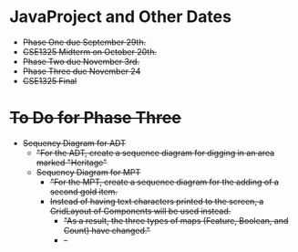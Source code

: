 <h1>JavaProject and Other Dates</h1>

<ul>
<li><strike>Phase One due September 29th.</li>
<li><strike>CSE1325 Midterm on October 20th.</li>
<li><strike>Phase Two due November 3rd.</li>
<li>Phase Three due November 24</li>
<li>CSE1325 Final</li>
</ul>


<h1>To Do for Phase Three</h1>
<ul>
<li>Sequency Diagram for ADT
  <ul><li>"For the ADT, create a sequence diagram for digging in an area marked "Heritage"
<li>Sequency Diagram for MPT
  <ul><li>"For the MPT, create a sequence diagram for the adding of a second gold item.
<li>Instead of having text characters printed to the screen, a GridLayout of Components will be used instead.
  <ul><li>"As a result, the three types of maps (Feature, Boolean, and Count) have changed."
<li>-
